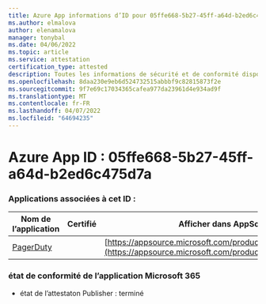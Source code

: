 ```yaml
---
title: Azure App informations d’ID pour 05ffe668-5b27-45ff-a64d-b2ed6c475d7a
ms.author: elmalova
author: elenamalova
manager: tonybal
ms.date: 04/06/2022
ms.topic: article
ms.service: attestation
certification_type: attested
description: Toutes les informations de sécurité et de conformité disponibles pour 05ffe668-5b27-45ff-a64d-b2ed6c475d7a.
ms.openlocfilehash: 8daa230e9eb6d524732515abbbf9c82815873f2e
ms.sourcegitcommit: 9f7e69c17034365cafea977da23961d4e934ad9f
ms.translationtype: MT
ms.contentlocale: fr-FR
ms.lasthandoff: 04/07/2022
ms.locfileid: "64694235"
---
```

# <a name="azure-app-id-05ffe668-5b27-45ff-a64d-b2ed6c475d7a"></a>Azure App ID : 05ffe668-5b27-45ff-a64d-b2ed6c475d7a


### <a name="apps-associated-with-this-id"></a>Applications associées à cet ID :
| **Nom de l’application** | **Certifié** | **Afficher dans AppSource** |
|--------------|---------------|-----------------------|
| [PagerDuty](../forward/WA200001637.md) |  | [https://appsource.microsoft.com/product/office/WA200001637](https://appsource.microsoft.com/product/office/WA200001637) |

### <a name="microsoft-365-app-compliance-status"></a>état de conformité de l’application Microsoft 365
- état de l’attestaton Publisher : terminé

